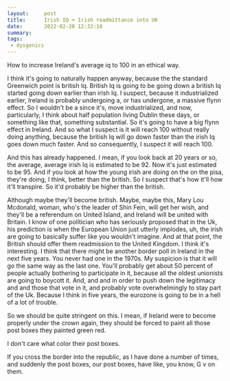 ```yaml
---
layout:     post
title:      Irish IQ + Irish readmittance into UK
date:       2022-02-20 12:32:18
summary:    
tags:
 - dysgenics
---
```


How to increase Ireland's average iq to 100 in an ethical way.

I think it's going to naturally happen anyway, because the the standard Greenwich point is british Iq. British Iq is going to be going down a british Iq started going down earlier than irish Iq. I suspect, because it industrialized earlier, Ireland is probably undergoing a, or has undergone, a massive flynn effect. So I wouldn't be a since it's, move industrialized, and now, particularly, I think about half population living Dublin these days, or something like that, something substantial. So it's going to have a big flynn effect in Ireland. And so what I suspect is it will reach 100 without really doing anything, because the british Iq will go down faster than the irish Iq goes down much faster. And so consequently, I suspect it will reach 100.

And this has already happened. I mean, if you look back at 20 years or so, the average, average irish Iq is estimated to be 92. Now it's just estimated to be 95. And if you look at how the young irish are doing on the on the pisa, they're doing, I think, better than the british. So I suspect that's how it'll how it'll transpire. So it'd probably be higher than the british. 

Although maybe they'll become british. Maybe, maybe this, Mary Lou Mcdonald, woman, who's the leader of Shin Fein, will get her wish, and they'll be a referendum on United Island, and Ireland will be united with Britain. I know of one politician who has seriously proposed that in the Uk, his prediction is when the European Union just utterly implodes, uh, the irish are going to basically suffer like you wouldn't imagine. And at that point, the British should offer them readmission to the United Kingdom. I think it's interesting. I think that there might be another border poll in Ireland in the next five years. You never had one in the 1970s. My suspicion is that it will go the same way as the last one. You'll probably get about 50 percent of people actually bothering to participate in it, because all the oldest unionists are going to boycott it. And, and and in order to push down the legitimacy and and those that vote in it, and probably vote overwhelmingly to stay part of the Uk. Because I think in five years, the eurozone is going to be in a hell of a lot of trouble.

So we should be quite stringent on this. I mean, if Ireland were to become properly under the crown again, they should be forced to paint all those post boxes they painted green red. 

I don't care what color their post boxes.

If you cross the border into the republic, as I have done a number of times, and suddenly the post boxes, our post boxes, have like, you know, G v on them.